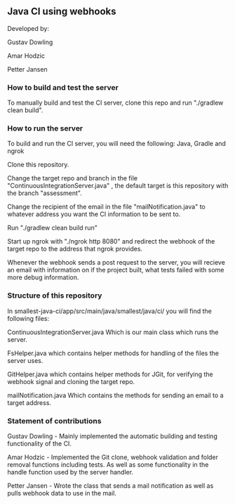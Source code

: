 ## Java CI using webhooks

Developed by: 

Gustav Dowling

Amar Hodzic

Petter Jansen

### How to build and test the server

To manually build and test the CI server, clone this repo and run "./gradlew clean build".

### How to run the server

To build and run the CI server, you will need the following: Java, Gradle and ngrok

Clone this repository.

Change the target repo and branch in the file "ContinuousIntegrationServer.java" , the default target is this repository with the branch "assessment".

Change the recipient of the email in the file "mailNotification.java" to whatever address you want the CI information to be sent to.

Run "./gradlew clean build run"

Start up ngrok with "./ngrok http 8080" and redirect the webhook of the target repo to the address that ngrok provides.

Whenever the webhook sends a post request to the server, you will recieve an email with information on if the project built, what tests failed with some more debug information.

### Structure of this repository

In smallest-java-ci/app/src/main/java/smallest/java/ci/ you will find the following files:

ContinuousIntegrationServer.java Which is our main class which runs the server.

FsHelper.java which contains helper methods for handling of the files the server uses.

GitHelper.java which contains helper methods for JGit, for verifying the webhook signal and cloning the target repo.

mailNotification.java Which contains the methods for sending an email to a target address.

### Statement of contributions

Gustav Dowling - Mainly implemented the automatic building and testing functionality of the CI.

Amar Hodzic - Implemented the Git clone, webhook validation and folder removal functions including tests. 
As well as some functionality in the handle function used by the server handler.

Petter Jansen - Wrote the class that sends a mail notification as well as pulls webhook data to use in the mail.
